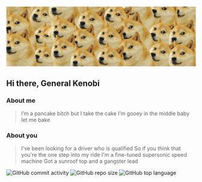 ![Cover of my profile](https://github.com/CavaiNice/CavaiNice/blob/master/cover_page_gh.jpg)
## Hi there, General Kenobi

### About me
>I’m a pancake bitch but I take the cake
I’m gooey in the middle baby let me bake

### About you
>I've been looking for a driver who is qualified
So if you think that you're the one step into my ride
I'm a fine-tuned supersonic speed machine
Got a sunroof top and a gangster lead


![GitHub commit activity](https://img.shields.io/github/commit-activity/m/Cavainice/Cavainice?style=social)     ![GitHub repo size](https://img.shields.io/github/repo-size/CavaiNice/CavaiNice?style=social)     ![GitHub top language](https://img.shields.io/github/languages/top/CavaiNice/CavaiNice?style=social)


<!--
**CavaiNice/CavaiNice** is a ✨ _special_ ✨ repository because its `README.md` (this file) appears on your GitHub profile.

Here are some ideas to get you started:

- 🔭 I’m currently working on ...
- 🌱 I’m currently learning ...
- 👯 I’m looking to collaborate on ...
- 🤔 I’m looking for help with ...
- 💬 Ask me about ...
- 📫 How to reach me: ...
- 😄 Pronouns: ...
- ⚡ Fun fact: ...
-->
